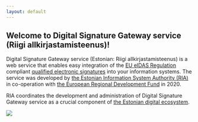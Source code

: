 ```yaml
---
layout: default
---
```


## Welcome to Digital Signature Gateway service (Riigi allkirjastamisteenus)!

Digital Signature Gateway service (Estonian: Riigi allkirjastamisteenus) is a web service that enables easy integration of the [EU eIDAS Regulation](https://eur-lex.europa.eu/legal-content/EN/TXT/?uri=uriserv%3AOJ.L_.2014.257.01.0073.01.ENG) compliant [qualified electronic signatures](https://www.id.ee/en/article/electronic-signatures-and-addressing-them-in-europe-2/) into your information systems. The service was developed by [the Estonian Information System Authority (RIA)](https://www.ria.ee/en.html) in co-operation with [the European Regional Development Fund](https://ec.europa.eu/regional_policy/en/funding/erdf/) in 2020.

RIA coordinates the development and administration of Digital Signature Gateway service as a crucial component of [the Estonian digital ecosystem](https://e-estonia.com/).










![](https://raw.githubusercontent.com/open-eid/SiGa/develop/docs/img/EL_Regionaalarengu_Fond_horisontaalne-vaike.jpg)
